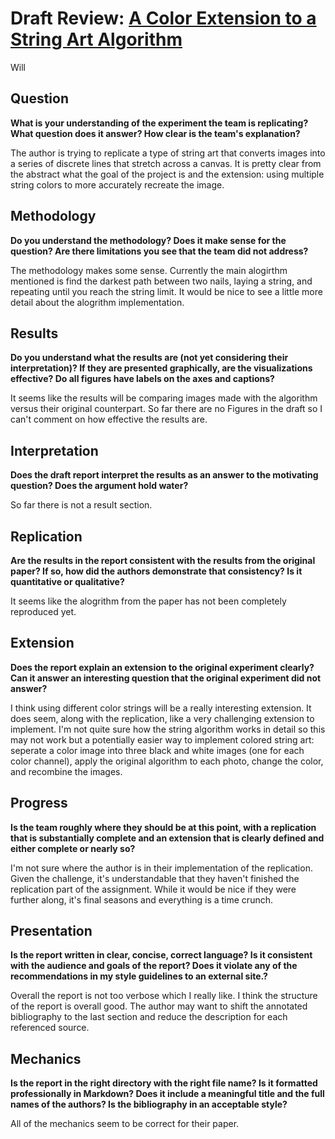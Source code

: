 # Draft Review: [A Color Extension to a String Art Algorithm](https://github.com/YA9/complexity-project-2/blob/master/reports/draft_report.md)
Will

## Question
**What is your understanding of the experiment the team is replicating?  What question does it answer?  How clear is the team's explanation?**

The author is trying to replicate a type of string art that converts images into a series of discrete lines that stretch across a canvas. It is pretty clear from the abstract what the goal of the project is and the extension: using multiple string colors to more accurately recreate the image.


## Methodology
**Do you understand the methodology?  Does it make sense for the question?  Are there limitations you see that the team did not address?**

The methodology makes some sense. Currently the main alogirthm mentioned is find the darkest path between two nails, laying a string, and repeating until you reach the string limit. It would be nice to see a little more detail about the alogrithm implementation.

## Results
**Do you understand what the results are (not yet considering their interpretation)?  If they are presented graphically, are the visualizations effective?  Do all figures have labels on the axes and captions?**

It seems like the results will be comparing images made with the algorithm versus their original counterpart. So far there are no Figures in the draft so I can't comment on how effective the results are.


## Interpretation
**Does the draft report interpret the results as an answer to the motivating question?  Does the argument hold water?**

So far there is not a result section.

## Replication
**Are the results in the report consistent with the results from the original paper?  If so, how did the authors demonstrate that consistency?  Is it quantitative or qualitative?**

It seems like the alogrithm from the paper has not been completely reproduced yet.

## Extension
**Does the report explain an extension to the original experiment clearly?  Can it answer an interesting question that the original experiment did not answer?**

I think using different color strings will be a really interesting extension. It does seem, along with the replication, like a very challenging extension to implement. I'm not quite sure how the string algorithm works in detail so this may not work but a potentially easier way to implement colored string art: seperate a color image into three black and white images (one for each color channel), apply the original algorithm to each photo, change the color, and recombine the images. 

## Progress
**Is the team roughly where they should be at this point, with a replication that is substantially complete and an extension that is clearly defined and either complete or nearly so?**

I'm not sure where the author is in their implementation of the replication. Given the challenge, it's understandable that they haven't finished the replication part of the assignment. While it would be nice if they were further along, it's final seasons and everything is a time crunch.

## Presentation
**Is the report written in clear, concise, correct language?  Is it consistent with the audience and goals of the report?  Does it violate any of the recommendations in my style guidelines to an external site.?**

Overall the report is not too verbose which I really like. I think the structure of the report is overall good. The author may want to shift the annotated bibliography to the last section and reduce the description for each referenced source.

## Mechanics
**Is the report in the right directory with the right file name?  Is it formatted professionally in Markdown?  Does it include a meaningful title and the full names of the authors?  Is the bibliography in an acceptable style?**

All of the mechanics seem to be correct for their paper.

